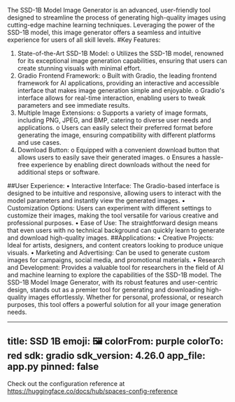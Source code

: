 The SSD-1B Model Image Generator is an advanced, user-friendly tool designed to streamline the process of generating high-quality images using cutting-edge machine learning techniques. Leveraging the power of the SSD-1B model, this image generator offers a seamless and intuitive experience for users of all skill levels.
#Key Features:
1.	State-of-the-Art SSD-1B Model:
o	Utilizes the SSD-1B model, renowned for its exceptional image generation capabilities, ensuring that users can create stunning visuals with minimal effort.
2.	Gradio Frontend Framework:
o	Built with Gradio, the leading frontend framework for AI applications, providing an interactive and accessible interface that makes image generation simple and enjoyable.
o	Gradio's interface allows for real-time interaction, enabling users to tweak parameters and see immediate results.
3.	Multiple Image Extensions:
o	Supports a variety of image formats, including PNG, JPEG, and BMP, catering to diverse user needs and applications.
o	Users can easily select their preferred format before generating the image, ensuring compatibility with different platforms and use cases.
4.	Download Button:
o	Equipped with a convenient download button that allows users to easily save their generated images.
o	Ensures a hassle-free experience by enabling direct downloads without the need for additional steps or software.

##User Experience:
•	Interactive Interface: The Gradio-based interface is designed to be intuitive and responsive, allowing users to interact with the model parameters and instantly view the generated images.
•	Customization Options: Users can experiment with different settings to customize their images, making the tool versatile for various creative and professional purposes.
•	Ease of Use: The straightforward design means that even users with no technical background can quickly learn to generate and download high-quality images.
##Applications:
•	Creative Projects: Ideal for artists, designers, and content creators looking to produce unique visuals.
•	Marketing and Advertising: Can be used to generate custom images for campaigns, social media, and promotional materials.
•	Research and Development: Provides a valuable tool for researchers in the field of AI and machine learning to explore the capabilities of the SSD-1B model.
The SSD-1B Model Image Generator, with its robust features and user-centric design, stands out as a premier tool for generating and downloading high-quality images effortlessly. Whether for personal, professional, or research purposes, this tool offers a powerful solution for all your image generation needs.


---
title: SSD 1B
emoji: 🖼
colorFrom: purple
colorTo: red
sdk: gradio
sdk_version: 4.26.0
app_file: app.py
pinned: false
---

Check out the configuration reference at https://huggingface.co/docs/hub/spaces-config-reference

